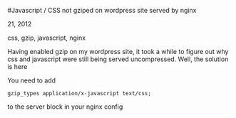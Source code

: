 #Javascript / CSS not gziped on wordpress site served by nginx

21, 2012

css, gzip, javascript, nginx

Having enabled gzip on my wordpress site, it took a while to figure out why css and javascript were still being served uncompressed. Well, the solution is here

You need to add

    gzip_types application/x-javascript text/css;

to the server block in your nginx config

